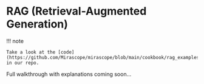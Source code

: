 # RAG (Retrieval-Augmented Generation)

!!! note

    Take a look at the [code](https://github.com/Mirascope/mirascope/blob/main/cookbook/rag_examples) in our repo.

Full walkthrough with explanations coming soon...
